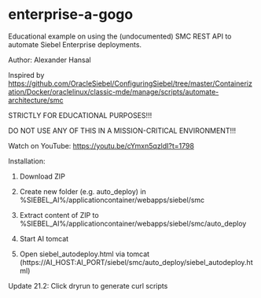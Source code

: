 # enterprise-a-gogo
Educational example on using the (undocumented) SMC REST API to automate Siebel Enterprise deployments.

Author: Alexander Hansal

Inspired by https://github.com/OracleSiebel/ConfiguringSiebel/tree/master/Containerization/Docker/oraclelinux/classic-mde/manage/scripts/automate-architecture/smc

STRICTLY FOR EDUCATIONAL PURPOSES!!!

DO NOT USE ANY OF THIS IN A MISSION-CRITICAL ENVIRONMENT!!!

Watch on YouTube: https://youtu.be/cYmxn5qzldI?t=1798

Installation: 

1. Download ZIP

2. Create new folder (e.g. auto_deploy) in %SIEBEL_AI%/applicationcontainer/webapps/siebel/smc

3. Extract content of ZIP to %SIEBEL_AI%/applicationcontainer/webapps/siebel/smc/auto_deploy

4. Start AI tomcat

5. Open siebel_autodeploy.html via tomcat (https://AI_HOST:AI_PORT/siebel/smc/auto_deploy/siebel_autodeploy.html)

Update 21.2: Click dryrun to generate curl scripts
